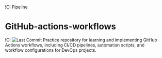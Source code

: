 !CI Pipeline

# GitHub-actions-workflows
!CI ![Last Commit](https://github.com/jjwealth/GitHub-actions-workflows/actions/workflows/ci.yml/)
Practice repository for learning and implementing GitHub Actions workflows, including CI/CD pipelines, automation scripts, and workflow configurations for DevOps projects. 
